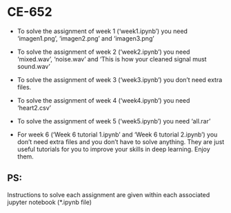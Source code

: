# CE-652



- To solve the assignment of week 1 (‘week1.ipynb’) you need ‘imagen1.png’, ‘imagen2.png’ and ‘imagen3.png’

- To solve the assignment of week 2 (‘week2.ipynb’) you need ‘mixed.wav’, ‘noise.wav’ and ‘This is how your cleaned signal must sound.wav’

- To solve the assignment of week 3 (‘week3.ipynb’) you don’t need extra files.

- To solve the assignment of week 4 (‘week4.ipynb’) you need ‘heart2.csv’

- To solve the assignment of week 5 (‘week5.ipynb’) you need ‘all.rar’

- For week 6 (‘Week 6 tutorial 1.ipynb’ and ‘Week 6 tutorial 2.ipynb’) you don’t need extra files and you don’t have to solve anything. They are just useful tutorials for you to improve your skills in deep learning. Enjoy them. 

## PS:
Instructions to solve each assignment are given within each associated jupyter notebook (*.ipynb file)
